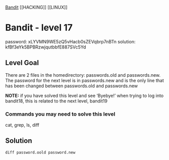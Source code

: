 
[Bandit](Bandit.md)     [[HACKING]]     [[LINUX]]

# Bandit - level 17   

password: xLYVMN9WE5zQ5vHacb0sZEVqbrp7nBTn 
solution: kfBf3eYk5BPBRzwjqutbbfE887SVc5Yd 

## Level Goal  

There are 2 files in the homedirectory: passwords.old and passwords.new. The
password for the next level is in passwords.new and is the only line that has
been changed between passwords.old and passwords.new

**NOTE:** if you have solved this level and see ‘Byebye!’ when trying to log into
bandit18, this is related to the next level, bandit19

### Commands you may need to solve this level
cat, grep, ls, diff

## Solution
`diff password.oold password.new`


